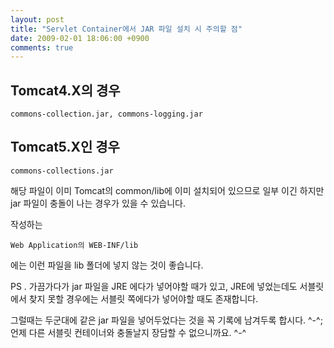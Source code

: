 ```yaml
---
layout: post
title: "Servlet Container에서 JAR 파일 설치 시 주의할 점"
date: 2009-02-01 18:06:00 +0900
comments: true
---
```


Tomcat4.X의 경우
---

```
commons-collection.jar, commons-logging.jar
```

Tomcat5.X인 경우
---

```
commons-collections.jar
```

해당 파일이 이미 Tomcat의 common/lib에 이미 설치되어 있으므로 일부 이긴 하지만 jar 파일이 충돌이 나는 경우가 있을 수 있습니다.

작성하는

```
Web Application의 WEB-INF/lib
```

에는 이런 파일을 lib 폴더에 넣지 않는 것이 좋습니다.

PS . 가끔가다가 jar 파일을 JRE 에다가 넣어야할 때가 있고, JRE에 넣었는데도 서블릿에서 찾지 못할 경우에는 서블릿 쪽에다가 넣어야할 때도 존재합니다.

그럴때는 두군대에 같은 jar 파일을 넣어두었다는 것을 꼭 기록에 남겨두록 합시다. ^-^;
언제 다른 서블릿 컨테이너와 충돌날지 장담할 수 없으니까요. ^-^
